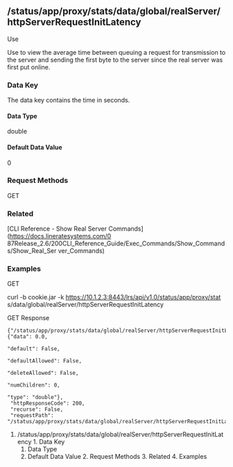 ## /status/app/proxy/stats/data/global/realServer/httpServerRequestInitLatency

Use

Use to view the average time between queuing a request for transmission to the
server and sending the first byte to the server since the real server was
first put online.

### Data Key

The data key contains the time in seconds.

#### Data Type

double

#### Default Data Value

0

### Request Methods

GET

### Related

[CLI Reference - Show Real Server Commands](https://docs.lineratesystems.com/0
87Release_2.6/200CLI_Reference_Guide/Exec_Commands/Show_Commands/Show_Real_Ser
ver_Commands)

### Examples

GET

curl -b cookie.jar -k https://10.1.2.3:8443/lrs/api/v1.0/status/app/proxy/stat
s/data/global/realServer/httpServerRequestInitLatency

GET Response

    
    
    {"/status/app/proxy/stats/data/global/realServer/httpServerRequestInitLatency": {"data": 0.0,
                                                                                      "default": False,
                                                                                      "defaultAllowed": False,
                                                                                      "deleteAllowed": False,
                                                                                      "numChildren": 0,
                                                                                      "type": "double"},
     "httpResponseCode": 200,
     "recurse": False,
     "requestPath": "/status/app/proxy/stats/data/global/realServer/httpServerRequestInitLatency"}
    

  1. /status/app/proxy/stats/data/global/realServer/httpServerRequestInitLatency
    1. Data Key
      1. Data Type
      2. Default Data Value
    2. Request Methods
    3. Related
    4. Examples

